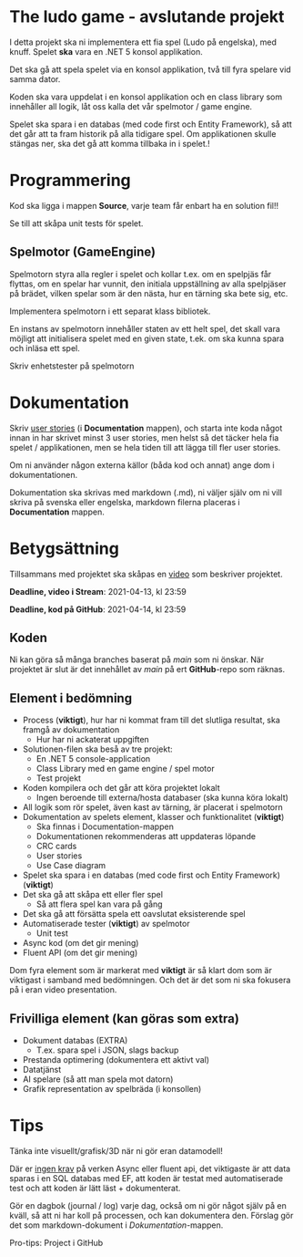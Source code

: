 # The ludo game - avslutande projekt

I detta projekt ska ni implementera ett fia spel (Ludo på engelska), med knuff. Spelet **ska** vara en .NET 5 konsol applikation.

Det ska gå att spela spelet via en konsol applikation, två till fyra spelare vid samma dator.

Koden ska vara uppdelat i en konsol applikation och en class library som innehåller all logik, låt oss kalla det vår spelmotor / game engine.

Spelet ska spara i en databas (med code first och Entity Framework), så att det går att ta fram historik på alla tidigare spel. Om applikationen skulle stängas ner, ska det gå att komma tillbaka in i spelet.!

# Programmering

Kod ska ligga i mappen **Source**, varje team får enbart ha en solution fil!!

Se till att skåpa unit tests för spelet.

## Spelmotor (GameEngine)

Spelmotorn styra alla regler i spelet och kollar t.ex. om en spelpjäs får flyttas, om en spelar har vunnit, den initiala uppställning av alla spelpjäser på brädet, vilken spelar som är den nästa, hur en tärning ska bete sig, etc.

Implementera spelmotorn i ett separat klass bibliotek.

En instans av spelmotorn innehåller staten av ett helt spel, det skall vara möjligt att initialisera spelet med en given state, t.ek. om ska kunna spara och inläsa ett spel.

Skriv enhetstester på spelmotorn

# Dokumentation

Skriv [user stories](https://www.mountaingoatsoftware.com/agile/user-stories) (i **Documentation** mappen), och starta inte koda något innan in har skrivet minst 3 user stories, men helst så det täcker hela fia spelet / applikationen, men se hela tiden till att lägga till fler user stories.

Om ni använder någon externa källor (båda kod och annat) ange dom i dokumentationen.

Dokumentation ska skrivas med markdown (.md), ni väljer själv om ni vill skriva på svenska eller engelska, markdown filerna placeras i **Documentation** mappen.

# Betygsättning

Tillsammans med projektet ska skåpas en [video](video_presentaion.md) som beskriver projektet.

**Deadline, video i Stream**: 2021-04-13, kl 23:59

**Deadline, kod på GitHub**: 2021-04-14, kl 23:59

## Koden
Ni kan göra så många branches baserat på *main* som ni önskar. När projektet är slut är det innehållet av *main* på ert **GitHub**-repo som räknas.

## Element i bedömning

* Process (**viktigt**), hur har ni kommat fram till det slutliga resultat, ska framgå av dokumentation
  * Hur har ni ackaterat uppgiften
* Solutionen-filen ska beså av tre projekt:
  * En .NET 5 console-application
  * Class Library med en game engine / spel motor
  * Test projekt
* Koden kompilera och det går att köra projektet lokalt
  * Ingen beroende till externa/hosta databaser (ska kunna köra lokalt)
* All logik som rör spelet, även kast av tärning, är placerat i spelmotorn
* Dokumentation av spelets element, klasser och funktionalitet (**viktigt**)
  * Ska finnas i Documentation-mappen
  * Dokumentationen rekommenderas att uppdateras löpande
  * CRC cards
  * User stories
  * Use Case diagram 
* Spelet ska spara i en databas (med code first och Entity Framework) (**viktigt**)
* Det ska gå att skåpa ett eller fler spel
  * Så att flera spel kan vara på gång
* Det ska gå att försätta spela ett oavslutat eksisterende spel
* Automatiserade tester (**viktigt**) av spelmotor
  * Unit test
* Async kod (om det gir mening)
* Fluent API (om det gir mening)

Dom fyra element som är markerat med **viktigt** är så klart dom som är viktigast i samband med bedömningen. Och det är det som ni ska fokusera på i eran video presentation.

## Frivilliga element (kan göras som extra)

* Dokument databas (EXTRA)
  * T.ex. spara spel i JSON, slags backup
* Prestanda optimering (dokumentera ett aktivt val)
* Datatjänst
* AI spelare (så att man spela mot datorn) 
* Grafik representation av spelbräda (i konsollen)

# Tips

Tänka inte visuellt/grafisk/3D när ni gör eran datamodell!

Där er <u>ingen krav</u> på verken Async eller fluent api, det viktigaste är att data sparas i en SQL databas med EF, att koden är testat med automatiserade test och att koden är lätt läst + dokumenterat.

Gör en dagbok (journal / log) varje dag, också om ni gör något själv på en kväll, så att ni har koll på processen, och kan dokumentera den. Förslag gör det som markdown-dokument i *Dokumentation*-mappen.

Pro-tips: Project i GitHub
